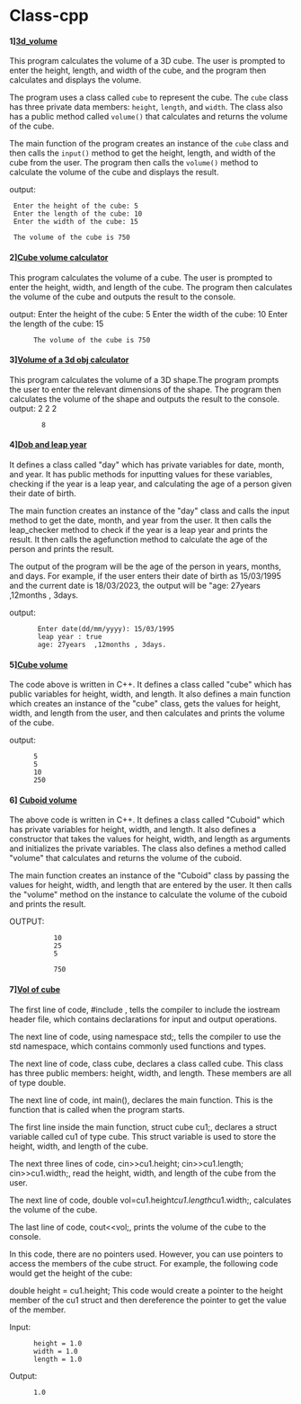 # Class-cpp

#### 1][3d_volume](usingclass_3D_Cube_Volume_Calculator.cpp)
This program calculates the volume of a 3D cube. The user is prompted to enter the height, length, and width of the cube, and the program then calculates and displays the volume.

The program uses a class called `cube` to represent the cube. The `cube` class has three private data members: `height`, `length`, and `width`. The class also has a public method called `volume()` that calculates and returns the volume of the cube.

The main function of the program creates an instance of the `cube` class and then calls the `input()` method to get the height, length, and width of the cube from the user. The program then calls the `volume()` method to calculate the volume of the cube and displays the result.

output:

     Enter the height of the cube: 5
     Enter the length of the cube: 10
     Enter the width of the cube: 15

     The volume of the cube is 750
#### 2][Cube volume calculator](inputandprintvolusingclasswithfunc.cpp)

This program calculates the volume of a cube. The user is prompted to enter the height, width, and length of the cube. The program then calculates the volume of the cube and outputs the result to the console.

output:
          Enter the height of the cube: 5
          Enter the width of the cube: 10
          Enter the length of the cube: 15

          The volume of the cube is 750
#### 3][Volume of a 3d obj calculator](inputandprintvolusingclass.cpp)
 This program calculates the volume of a 3D shape.The program prompts the user to enter the relevant dimensions of the shape. The program then calculates the volume of the shape and outputs the result to the console.
  output:
            2
            2
            2

            8

#### 4][Dob and leap year]()
It defines a class called "day" which has private variables for date, month, and year. It has public methods for inputting values for these variables, checking if the year is a leap year, and calculating the age of a person given their date of birth.

The main function creates an instance of the "day" class and calls the input method to get the date, month, and year from the user. It then calls the leap_checker method to check if the year is a leap year and prints the result. It then calls the agefunction method to calculate the age of the person and prints the result.

The output of the program will be the age of the person in years, months, and days. For example, if the user enters their date of birth as 15/03/1995 and the current date is 18/03/2023, the output will be "age: 27years ,12months , 3days.

output:

           Enter date(dd/mm/yyyy): 15/03/1995
           leap year : true
           age: 27years  ,12months , 3days.
#### 5][Cube volume ](cubevol.cpp)
The code above is written in C++. It defines a class called "cube" which has public variables for height, width, and length. It also defines a main function which creates an instance of the "cube" class, gets the values for height, width, and length from the user, and then calculates and prints the volume of the cube.

output:

          5
          5
          10
          250

#### 6] [Cuboid volume ](Cuboid.cpp)
The above code is written in C++. It defines a class called "Cuboid" which has private variables for height, width, and length. It also defines a constructor that takes the values for height, width, and length as arguments and initializes the private variables. The class also defines a method called "volume" that calculates and returns the volume of the cuboid.

The main function creates an instance of the "Cuboid" class by passing the values for height, width, and length that are entered by the user. It then calls the "volume" method on the instance to calculate the volume of the cuboid and prints the result.

OUTPUT:

               10
               25
               5

               750

#### 7][Vol of cube](inputandprintvolusingclass.cpp)

The first line of code, #include <iostream>, tells the compiler to include the iostream header file, which contains declarations for input and output operations.

The next line of code, using namespace std;, tells the compiler to use the std namespace, which contains commonly used functions and types.

The next line of code, class cube, declares a class called cube. This class has three public members: height, width, and length. These members are all of type double.

The next line of code, int main(), declares the main function. This is the function that is called when the program starts.

The first line inside the main function, struct cube cu1;, declares a struct variable called cu1 of type cube. This struct variable is used to store the height, width, and length of the cube.

The next three lines of code, cin>>cu1.height; cin>>cu1.length; cin>>cu1.width;, read the height, width, and length of the cube from the user.

The next line of code, double vol=cu1.height*cu1.length*cu1.width;, calculates the volume of the cube.

The last line of code, cout<<vol;, prints the volume of the cube to the console.

In this code, there are no pointers used. However, you can use pointers to access the members of the cube struct. For example, the following code would get the height of the cube:

double height = cu1.height;
This code would create a pointer to the height member of the cu1 struct and then dereference the pointer to get the value of the member.


Input:

          height = 1.0
          width = 1.0
          length = 1.0

Output:

          1.0
